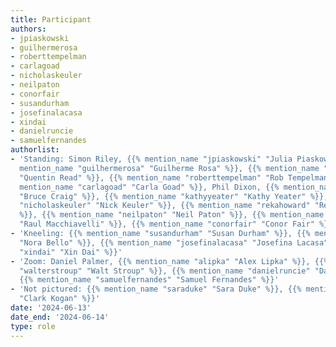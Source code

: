 ```yaml
---
title: Participant
authors:
- jpiaskowski
- guilhermerosa
- roberttempelman
- carlagoad
- nicholaskeuler
- neilpaton
- conorfair
- susandurham
- josefinalacasa
- xindai
- danielruncie
- samuelfernandes
authorlist:
- 'Standing: Simon Riley, {{% mention_name "jpiaskowski" "Julia Piaskowski" %}}, {{%
  mention_name "guilhermerosa" "Guilherme Rosa" %}}, {{% mention_name "quentinread"
  "Quentin Read" %}}, {{% mention_name "roberttempelman" "Rob Tempelman" %}}, {{%
  mention_name "carlagoad" "Carla Goad" %}}, Phil Dixon, {{% mention_name "brucecraig"
  "Bruce Craig" %}}, {{% mention_name "kathyyeater" "Kathy Yeater" %}}, {{% mention_name
  "nicholaskeuler" "Nick Keuler" %}}, {{% mention_name "rekahoward" "Reka Howard"
  %}}, {{% mention_name "neilpaton" "Neil Paton" %}}, {{% mention_name "raulmacchiavelli"
  "Raul Macchiavelli" %}}, {{% mention_name "conorfair" "Conor Fair" %}}'
- 'Kneeling: {{% mention_name "susandurham" "Susan Durham" %}}, {{% mention_name "norabello"
  "Nora Bello" %}}, {{% mention_name "josefinalacasa" "Josefina Lacasa" %}}, {{% mention_name
  "xindai" "Xin Dai" %}}'
- 'Zoom: Daniel Palmer, {{% mention_name "alipka" "Alex Lipka" %}}, {{% mention_name
  "walterstroup" "Walt Stroup" %}}, {{% mention_name "danielruncie" "Dan Runcie" %}},
  {{% mention_name "samuelfernandes" "Samuel Fernandes" %}}'
- 'Not pictured: {{% mention_name "saraduke" "Sara Duke" %}}, {{% mention_name "clarkkogan"
  "Clark Kogan" %}}'
date: '2024-06-13'
date_end: '2024-06-14'
type: role
---
```

